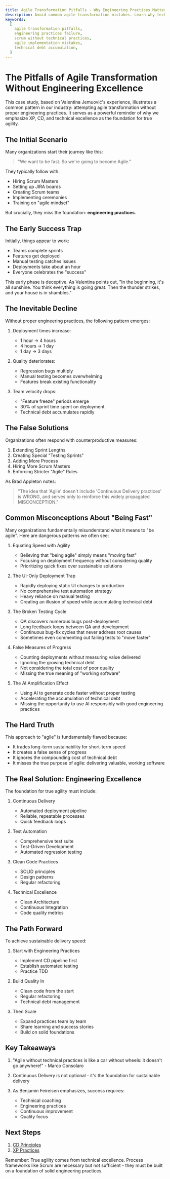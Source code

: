 ```yaml
---
title: Agile Transformation Pitfalls - Why Engineering Practices Matter
description: Avoid common agile transformation mistakes. Learn why technical practices are essential for successful agile implementation and sustainable delivery.
keywords:
  [
    agile transformation pitfalls,
    engineering practices failure,
    scrum without technical practices,
    agile implementation mistakes,
    technical debt accumulation,
  ]
---
```


# The Pitfalls of Agile Transformation Without Engineering Excellence

This case study, based on Valentina Jemuović's experience, illustrates a common pattern in our industry: attempting agile transformation without proper engineering practices. It serves as a powerful reminder of why we emphasize XP, CD, and technical excellence as the foundation for true agility.

## The Initial Scenario

Many organizations start their journey like this:

> "We want to be fast. So we're going to become Agile."

They typically follow with:

- Hiring Scrum Masters
- Setting up JIRA boards
- Creating Scrum teams
- Implementing ceremonies
- Training on "agile mindset"

But crucially, they miss the foundation: **engineering practices**.

## The Early Success Trap

Initially, things appear to work:

- Teams complete sprints
- Features get deployed
- Manual testing catches issues
- Deployments take about an hour
- Everyone celebrates the "success"

This early phase is deceptive. As Valentina points out, "In the beginning, it's all sunshine. You think everything is going great. Then the thunder strikes, and your house is in shambles."

## The Inevitable Decline

Without proper engineering practices, the following pattern emerges:

1. Deployment times increase:

   - 1 hour → 4 hours
   - 4 hours → 1 day
   - 1 day → 3 days

2. Quality deteriorates:

   - Regression bugs multiply
   - Manual testing becomes overwhelming
   - Features break existing functionality

3. Team velocity drops:
   - "Feature freeze" periods emerge
   - 30% of sprint time spent on deployment
   - Technical debt accumulates rapidly

## The False Solutions

Organizations often respond with counterproductive measures:

1. Extending Sprint Lengths
2. Creating Special "Testing Sprints"
3. Adding More Process
4. Hiring More Scrum Masters
5. Enforcing Stricter "Agile" Rules

As Brad Appleton notes:

> "The idea that 'Agile' doesn't include 'Continuous Delivery practices' is WRONG, and serves only to reinforce this widely propagated MISCONCEPTION."

## Common Misconceptions About "Being Fast"

Many organizations fundamentally misunderstand what it means to "be agile". Here are dangerous patterns we often see:

1. Equating Speed with Agility

   - Believing that "being agile" simply means "moving fast"
   - Focusing on deployment frequency without considering quality
   - Prioritizing quick fixes over sustainable solutions

2. The UI-Only Deployment Trap

   - Rapidly deploying static UI changes to production
   - No comprehensive test automation strategy
   - Heavy reliance on manual testing
   - Creating an illusion of speed while accumulating technical debt

3. The Broken Testing Cycle

   - QA discovers numerous bugs post-deployment
   - Long feedback loops between QA and development
   - Continuous bug-fix cycles that never address root causes
   - Sometimes even commenting out failing tests to "move faster"

4. False Measures of Progress

   - Counting deployments without measuring value delivered
   - Ignoring the growing technical debt
   - Not considering the total cost of poor quality
   - Missing the true meaning of "working software"

5. The AI Amplification Effect
   - Using AI to generate code faster without proper testing
   - Accelerating the accumulation of technical debt
   - Missing the opportunity to use AI responsibly with good engineering practices

## The Hard Truth

This approach to "agile" is fundamentally flawed because:

- It trades long-term sustainability for short-term speed
- It creates a false sense of progress
- It ignores the compounding cost of technical debt
- It misses the true purpose of agile: delivering valuable, working software

## The Real Solution: Engineering Excellence

The foundation for true agility must include:

1. Continuous Delivery

   - Automated deployment pipeline
   - Reliable, repeatable processes
   - Quick feedback loops

2. Test Automation

   - Comprehensive test suite
   - Test-Driven Development
   - Automated regression testing

3. Clean Code Practices

   - SOLID principles
   - Design patterns
   - Regular refactoring

4. Technical Excellence
   - Clean Architecture
   - Continuous Integration
   - Code quality metrics

## The Path Forward

To achieve sustainable delivery speed:

1. Start with Engineering Practices

   - Implement CD pipeline first
   - Establish automated testing
   - Practice TDD

2. Build Quality In

   - Clean code from the start
   - Regular refactoring
   - Technical debt management

3. Then Scale
   - Expand practices team by team
   - Share learning and success stories
   - Build on solid foundations

## Key Takeaways

1. "Agile without technical practices is like a car without wheels: it doesn't go anywhere!" - Marco Consolaro

2. Continuous Delivery is not optional - it's the foundation for sustainable delivery

3. As Benjamin Feireisen emphasizes, success requires:
   - Technical coaching
   - Engineering practices
   - Continuous improvement
   - Quality focus

## Next Steps

1. [CD Principles](/docs/foundation/cd-principles)
2. [XP Practices](/docs/foundation/xp-practices)

Remember: True agility comes from technical excellence. Process frameworks like Scrum are necessary but not sufficient - they must be built on a foundation of solid engineering practices.
